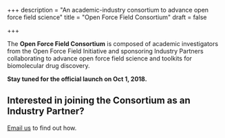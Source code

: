 +++
description = "An academic-industry consortium to advance open force field science"
title = "Open Force Field Consortium"
draft = false

+++

The **Open Force Field Consortium** is composed of academic investigators from the Open Force Field Initiative and sponsoring Industry Partners collaborating to advance open force field science and toolkits for biomolecular drug discovery.

**Stay tuned for the official launch on Oct 1, 2018.**

## Interested in joining the Consortium as an Industry Partner?

[Email us](mailto:john.chodera@choderalab.org) to find out how.
